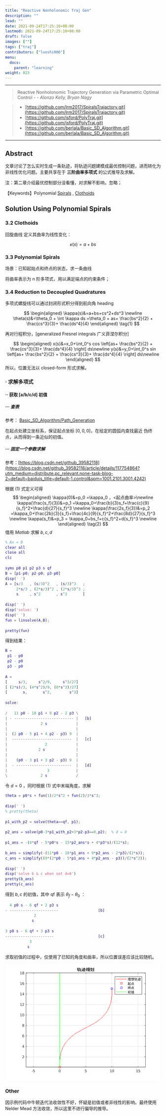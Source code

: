 ```yaml
---
title: "Reactive Nonholonomic Traj Gen"
description: ""
lead: ""
date: 2021-09-24T17:25:10+08:00
lastmod: 2021-09-24T17:25:10+08:00
draft: false
images: [""]
tags: ["traj"]
contributors: ["luoshi006"]
menu:
  docs:
    parent: "learning"
weight: 023
---
```

---

> Reactive Nonholonomic Trajectory Generation via Parametric Optimal Control  - - *Alonzo Kelly, Bryan Nagy*

> - [https://github.com/lrm2017/SpiralsTrajactory.git](https://github.com/lrm2017/SpiralsTrajactory.git)
> - [https://github.com/jsford/PolyTraj.git](https://github.com/jsford/PolyTraj.git)
> - [https://github.com/berlala/Basic_SD_Algorithm.git](https://github.com/berlala/Basic_SD_Algorithm.git)

---

## Abstract

文章讨论了怎么实时生成一条轨迹，将轨迹问题建模成最优控制问题，进而转化为非线性优化问题。主要共享在于 **三阶曲率多项式** 的公式推导及求解。

注：第二章介绍最优控制部分没看懂，对求解不影响，忽略；

【Keywords】Polynomial [Spirals](https://www.2dcurves.com/spiral/spiralps.html) , [Clothoids](https://zh.wikipedia.org/wiki/%E7%BE%8A%E8%A7%92%E8%9E%BA%E7%BA%BF)

## Solution Using Polynomial Spirals

### 3.2 Clothoids

回旋曲线 定义其曲率为线性变化：

$$ \kappa (s) = a + bs$$

### 3.3 Polynomial Spirals

场景：已知起始点和终点的状态，求一条曲线

将曲率表示为 n 阶多项式，用以满足端点的约束条件；

### 3.4 Reduction to Decoupled Quadratures

多项式螺旋线可以通过封闭形式积分得到航向角 heading

$$
\begin{aligned}
\kappa(s)&=a+bs+cs^2+ds^3 \newline
\theta(s)&=\theta_0 + \int \kappa ds =\theta_0 + as+ \frac{bs^2}{2} + \frac{cs^3}{3}+ \frac{ds^4}{4}
\end{aligned}
\tag{1}
$$

再对行程积分，[generalized Fresnel integrals 广义菲涅尔积分]

$$
\begin{aligned}
x(s)&=x_0+\int_0^s cos \left[as+ \frac{bs^2}{2} + \frac{cs^3}{3}+ \frac{ds^4}{4}  \right] ds\newline
y(s)&=y_0+\int_0^s sin \left[as+ \frac{bs^2}{2} + \frac{cs^3}{3}+ \frac{ds^4}{4}  \right] ds\newline
\end{aligned}
$$
所以，位置无法以 closed-form 形式求解。

### · 求解多项式

#### ·· 获取 [a/b/c/d] 初值

##### ··· 查表

参考： [Basic_SD_Algorithm/Path_Generation](https://github.com/berlala/Basic_SD_Algorithm/blob/master/Path_Generation/Sprial%20Path%20with%20Quintic%20Velocity/Support_Fcn/threeD_spiral_param.mat)

在起点处建立坐标系，保证起点坐标 $[0,0,0]$，在给定的圆弧内查找最近 伪终点，从而得到一条近似的初值。

##### ··· 固定一个参数求解

参考：[https://blog.csdn.net/github_39582118](https://blog.csdn.net/github_39582118/article/details/117754864?utm_medium=distribute.pc_relevant.none-task-blog-2~default~baidujs_title~default-1.control&spm=1001.2101.3001.4242)

根据 $(1)$ 式定义可得
$$
\begin{aligned}
\kappa(0)&=p_0 =\kappa_0 ，<起点曲率>\newline
\kappa(\frac{s_f}{3})&=p_1 =\kappa_0+\frac{b}{3}s_f+\frac{c}{9}{s_f}^2+\frac{d}{27}{s_f}^3 \newline
\kappa(\frac{2s_f}{3})&=p_2 =\kappa_0+\frac{2b}{3}{s_f}+\frac{4c}{9}{s_f}^2+\frac{8d}{27}{s_f}^3 \newline
\kappa(s_f)&=p_3 = \kappa_0+bs_f+c{s_f}^2+d{s_f}^3 \newline
\end{aligned}
\tag{2}
$$
借用 $Matlab$ 求解 $b, c, d$

```matlab
% Ax = B
clear all
close all
clc

syms p0 p1 p2 p3 s qf
B = [p1-p0; p2-p0; p3-p0]
disp(' ')
A = [s/3   , (s/3)^2   , (s/3)^3   ;
     2*s/3 , (2*s/3)^2 , (2*s/3)^3 ;
     s     , s^2       , s^3       ]

disp(' ')
disp('solve: ')
disp(' ')
fun = linsolve(A,B);

pretty(fun)
```

得到结果：

```matlab
B =
 p1 - p0
 p2 - p0
 p3 - p0

A =
[     s/3,     s^2/9,     s^3/27]
[ (2*s)/3, (4*s^2)/9, (8*s^3)/27]
[       s,       s^2,        s^3]

solve:

/   11 p0 - 18 p1 + 9 p2 - 2 p3 \
| - --------------------------- |   [b]
|               2 s             |
|                               |
|  (2 p0 - 5 p1 + 4 p2 - p3) 9  |
|  ---------------------------  |   [c]
|                 2             |
|              2 s              |
|                               |
|    (p0 - 3 p1 + 3 p2 - p3) 9  |
|  - -------------------------  |   [d]
|                  3            |
\               2 s             /
```

令 $d=0$ ，同时根据 $(1)$ 式中末端角度，求解

```matlab
theta = p0*s + fun(1)/2*s^2 + fun(2)/3*s^3;

disp(' ')
% pretty(theta)

p1_with_p2 = solve(theta==qf, p1);

p2_ans = solve(p0-3*p1_with_p2+3*p2-p3==0,p2);  % d = 0

p1_ans = -(4*qf - 5*p0*s - 15*p2_ans*s + 4*p3*s)/(12*s);

b_ans = simplify(-(11*p0 - 18*p1_ans + 9*p2_ans - 2*p3)/(2*s));
c_ans = simplify((9*(2*p0 - 5*p1_ans + 4*p2_ans - p3))/(2*s^2));

disp(' ')
disp('solve b & c when set d=0')
pretty(b_ans)
pretty(c_ans)
```

得到 $b, c$ 的初值，其中 qf 表示 $\theta_f-\theta_0$ ：

```matlab
  4 p0 s - 6 qf + 2 p3 s
- ----------------------                  [b]
             2
            s

3 p0 s - 6 qf + 3 p3 s
----------------------                    [c]
           3
          s
```

求取初值的过程中，仅使用了已知的角度和曲率，所以位置误差应该比较随机。
<div align="center">
<img src="/docs/learning/traj_planning/images/reactive.png" title="image" alt="scr convex" width="500"/>
</div>

### Other

因示例代码中牛顿迭代法收敛性不好，怀疑是初值或者非线性的影响。最终使用 Nelder Mead 方法收敛，所以这里不进行偏导的推导。
